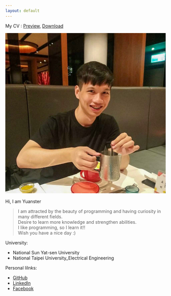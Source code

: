 ```yaml
---
layout: default
---
```


My CV : [Preview](./docs/CV.pdf), <a href="https://github.com/YaoyuanHsu/Yuanster/raw/gh-pages/docs/CV.pdf" target="_self">Download</a>

<img src="index_profile.jpg" alt="drawing" width="600"/>  

Hi, I am Yuanster  
> I am attracted by the beauty of programming and having curiosity in many different fields.  
> Desire to learn more knowledge and strengthen abilities.  
> I like programming, so I learn it!!  
> Wish you have a nice day :)  

University:  
  - National Sun Yat-sen University  
  - National Taipei University_Electrical Engineering  

Personal lilnks:
  - [GitHub](https://github.com/YaoyuanHsu)  
  - [LinkedIn](https://www.linkedin.com/in/yaoyuan-hsu/)  
  - [Facebook](https://www.facebook.com/profile.php?id=100000597043596)  

